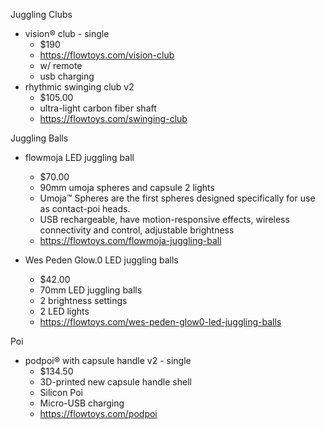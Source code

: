 Juggling Clubs
- vision® club - single
    - $190
    - https://flowtoys.com/vision-club
    - w/ remote
    - usb charging
- rhythmic swinging club v2
    - $105.00
    - ultra-light carbon fiber shaft
    - https://flowtoys.com/swinging-club

Juggling Balls
- flowmoja LED juggling ball
  - $70.00
  - 90mm umoja spheres and capsule 2 lights
  - Umoja™ Spheres are the first spheres designed specifically for use as contact-poi heads. 
  - USB rechargeable, have motion-responsive effects, wireless connectivity and control, adjustable brightness
  - https://flowtoys.com/flowmoja-juggling-ball

- Wes Peden Glow.0 LED juggling balls
  - $42.00
  - 70mm LED juggling balls
  - 2 brightness settings
  - 2 LED lights
  - https://flowtoys.com/wes-peden-glow0-led-juggling-balls

Poi
- podpoi® with capsule handle v2 - single
  - $134.50
  - 3D-printed new capsule handle shell
  - Silicon Poi
  - Micro-USB charging
  - https://flowtoys.com/podpoi
